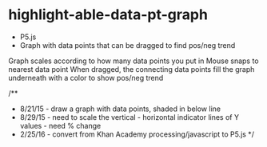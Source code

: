 # highlight-able-data-pt-graph
* P5.js
* Graph with data points that can be dragged to find pos/neg trend

Graph scales according to how many data points you put in
Mouse snaps to nearest data point
When dragged, the connecting data points fill the graph underneath with a color to show pos/neg trend

/**
 * 8/21/15 - draw a graph with data points, shaded in below line
 * 8/29/15 - need to scale the vertical - horizontal indicator lines of Y values - need % change
 * 2/25/16 - convert from Khan Academy processing/javascript to P5.js
*/

